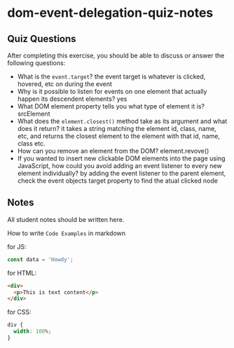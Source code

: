 # dom-event-delegation-quiz-notes

## Quiz Questions

After completing this exercise, you should be able to discuss or answer the following questions:

- What is the `event.target`?
  the event target is whatever is clicked, hovered, etc on during the event
- Why is it possible to listen for events on one element that actually happen its descendent elements?
  yes
- What DOM element property tells you what type of element it is?
  srcElement
- What does the `element.closest()` method take as its argument and what does it return?
  it takes a string matching the element id, class, name, etc, and returns the closest element to the element with that id, name, class etc.
- How can you remove an element from the DOM?
  element.revove()
- If you wanted to insert new clickable DOM elements into the page using JavaScript, how could you avoid adding an event listener to every new element individually?
  by adding the event listener to the parent element, check the event objects target property to find the atual clicked node

## Notes

All student notes should be written here.

How to write `Code Examples` in markdown

for JS:

```javascript
const data = 'Howdy';
```

for HTML:

```html
<div>
  <p>This is text content</p>
</div>
```

for CSS:

```css
div {
  width: 100%;
}
```
